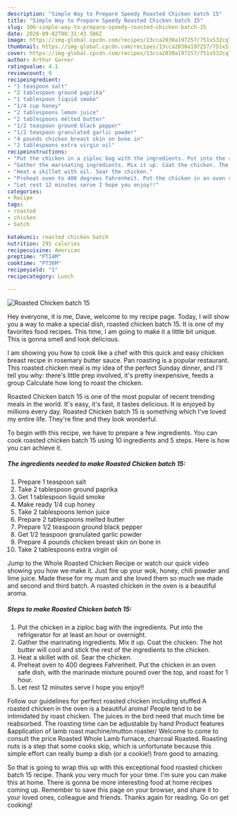 ```yaml
---
description: "Simple Way to Prepare Speedy Roasted Chicken batch 15"
title: "Simple Way to Prepare Speedy Roasted Chicken batch 15"
slug: 306-simple-way-to-prepare-speedy-roasted-chicken-batch-15
date: 2020-09-02T08:31:43.586Z
image: https://img-global.cpcdn.com/recipes/13cca2030a197257/751x532cq70/roasted-chicken-batch-15-recipe-main-photo.jpg
thumbnail: https://img-global.cpcdn.com/recipes/13cca2030a197257/751x532cq70/roasted-chicken-batch-15-recipe-main-photo.jpg
cover: https://img-global.cpcdn.com/recipes/13cca2030a197257/751x532cq70/roasted-chicken-batch-15-recipe-main-photo.jpg
author: Arthur Garner
ratingvalue: 4.1
reviewcount: 9
recipeingredient:
- "1 teaspoon salt"
- "2 tablespoon ground paprika"
- "1 tablespoon liquid smoke"
- "1/4 cup honey"
- "2 tablespoons lemon juice"
- "2 tablespoons melted butter"
- "1/2 teaspoon ground black pepper"
- "1/2 teaspoon granulated garlic powder"
- "4 pounds chicken breast skin on bone in"
- "2 tablespoons extra virgin oil"
recipeinstructions:
- "Put the chicken in a ziploc bag with the ingredients. Put into the refrigerator for at least an hour or overnight."
- "Gather the marinating ingredients. Mix it up. Coat the chicken. The hot butter will cool and stick the rest of the ingredients to the chicken."
- "Heat a skillet with oil. Sear the chicken."
- "Preheat oven to 400 degrees Fahrenheit. Put the chicken in an oven safe dish, with the marinade mixture poured over the top, and roast for 1 hour."
- "Let rest 12 minutes serve I hope you enjoy!!"
categories:
- Recipe
tags:
- roasted
- chicken
- batch

katakunci: roasted chicken batch 
nutrition: 291 calories
recipecuisine: American
preptime: "PT14M"
cooktime: "PT36M"
recipeyield: "1"
recipecategory: Lunch

---
```



![Roasted Chicken batch 15](https://img-global.cpcdn.com/recipes/13cca2030a197257/751x532cq70/roasted-chicken-batch-15-recipe-main-photo.jpg)

Hey everyone, it is me, Dave, welcome to my recipe page. Today, I will show you a way to make a special dish, roasted chicken batch 15. It is one of my favorites food recipes. This time, I am going to make it a little bit unique. This is gonna smell and look delicious.

I am showing you how to cook like a chef with this quick and easy chicken breast recipe in rosemary butter sauce. Pan roasting is a popular restaurant. This roasted chicken meal is my idea of the perfect Sunday dinner, and I&#39;ll tell you why: there&#39;s little prep involved, it&#39;s pretty inexpensive, feeds a group Calculate how long to roast the chicken.

Roasted Chicken batch 15 is one of the most popular of recent trending meals in the world. It's easy, it's fast, it tastes delicious. It is enjoyed by millions every day. Roasted Chicken batch 15 is something which I've loved my entire life. They're fine and they look wonderful.


To begin with this recipe, we have to prepare a few ingredients. You can cook roasted chicken batch 15 using 10 ingredients and 5 steps. Here is how you can achieve it.

<!--inarticleads1-->

##### The ingredients needed to make Roasted Chicken batch 15:

1. Prepare 1 teaspoon salt
1. Take 2 tablespoon ground paprika
1. Get 1 tablespoon liquid smoke
1. Make ready 1/4 cup honey
1. Take 2 tablespoons lemon juice
1. Prepare 2 tablespoons melted butter
1. Prepare 1/2 teaspoon ground black pepper
1. Get 1/2 teaspoon granulated garlic powder
1. Prepare 4 pounds chicken breast skin on bone in
1. Take 2 tablespoons extra virgin oil


Jump to the Whole Roasted Chicken Recipe or watch our quick video showing you how we make it. Just fire up your wok, honey, chili powder and lime juice. Made these for my mum and she loved them so much we made and second and third batch. A roasted chicken in the oven is a beautiful aroma. 

<!--inarticleads2-->

##### Steps to make Roasted Chicken batch 15:

1. Put the chicken in a ziploc bag with the ingredients. Put into the refrigerator for at least an hour or overnight.
1. Gather the marinating ingredients. Mix it up. Coat the chicken. The hot butter will cool and stick the rest of the ingredients to the chicken.
1. Heat a skillet with oil. Sear the chicken.
1. Preheat oven to 400 degrees Fahrenheit. Put the chicken in an oven safe dish, with the marinade mixture poured over the top, and roast for 1 hour.
1. Let rest 12 minutes serve I hope you enjoy!!


Follow our guidelines for perfect roasted chicken including stuffed A roasted chicken in the oven is a beautiful aroma! People tend to be intimidated by roast chicken. The juices in the bird need that much time be reabsorbed. The roasting time can be adjustable by hand Product features &amp;application of lamb roast machine/mutton roaster/ Welcome to come to consult the price Roasted Whole Lamb furnace, charcoal Roasted. Roasting nuts is a step that some cooks skip, which is unfortunate because this simple effort can really bump a dish (or a cookie!) from good to amazing. 

So that is going to wrap this up with this exceptional food roasted chicken batch 15 recipe. Thank you very much for your time. I'm sure you can make this at home. There is gonna be more interesting food at home recipes coming up. Remember to save this page on your browser, and share it to your loved ones, colleague and friends. Thanks again for reading. Go on get cooking!
